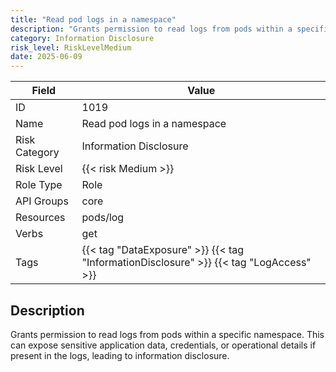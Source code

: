 ```yaml
---
title: "Read pod logs in a namespace"
description: "Grants permission to read logs from pods within a specific namespace. This can expose sensitive application data, credentials, or operational details if present in the logs, leading to information disclosure."
category: Information Disclosure
risk_level: RiskLevelMedium
date: 2025-06-09
---
```


| Field         | Value                                                                                  |
| ------------- | -------------------------------------------------------------------------------------- |
| ID            | 1019                                                                                   |
| Name          | Read pod logs in a namespace                                                           |
| Risk Category | Information Disclosure                                                                 |
| Risk Level    | {{< risk Medium >}}                                                                    |
| Role Type     | Role                                                                                   |
| API Groups    | core                                                                                   |
| Resources     | pods/log                                                                               |
| Verbs         | get                                                                                    |
| Tags          | {{< tag "DataExposure" >}} {{< tag "InformationDisclosure" >}} {{< tag "LogAccess" >}} |

## Description

Grants permission to read logs from pods within a specific namespace. This can expose sensitive application data, credentials, or operational details if present in the logs, leading to information disclosure.
